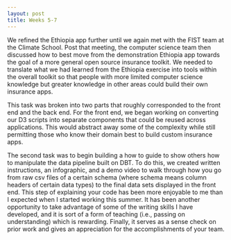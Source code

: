 ```yaml
---
layout: post
title: Weeks 5-7
---
```


We refined the Ethiopia app further until we again met with the FIST team at the Climate School. Post that meeting, the computer science team then discussed how to best move from the demonstration Ethiopia app towards the goal of a more general open source insurance toolkit. We needed to translate what we had learned from the Ethiopia exercise into tools within the overall toolkit so that people with more limited computer science knowledge but greater knowledge in other areas could build their own insurance apps. 

This task was broken into two parts that roughly corresponded to the front end and the back end. For the front end, we began working on converting our D3 scripts into separate components that could be reused across applications. This would abstract away some of the complexity while still permitting those who know their domain best to build custom insurance apps. 

The second task was to begin building a how to guide to show others how to manipulate the data pipeline built on DBT. To do this, we created written instructions, an infographic, and a demo video to walk through how you go from raw csv files of a certain schema (where schema means column headers of certain data types) to the final data sets displayed in the front end. This step of explaining your code has been more enjoyable to me than I expected when I started working this summer. It has been another opportunity to take advantage of some of the writing skills I have developed, and it is sort of a form of teaching (i.e., passing on understanding) which is rewarding. Finally, it serves as a sense check on prior work and gives an appreciation for the accomplishments of your team.
